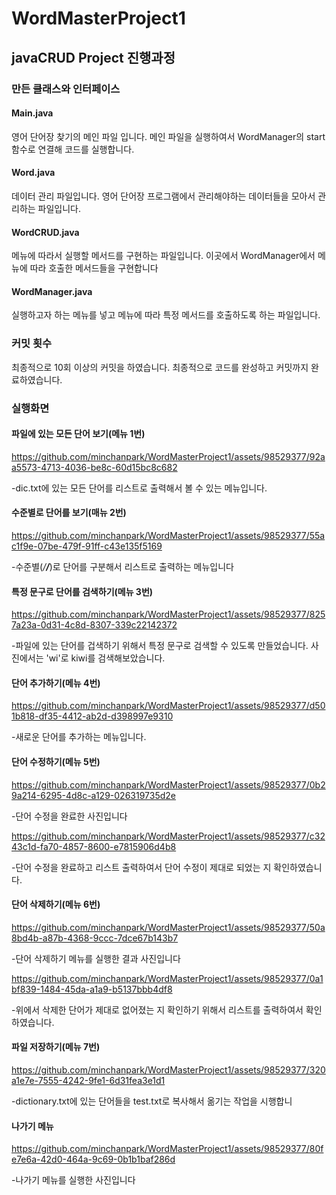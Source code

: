 # WordMasterProject1

## javaCRUD Project 진행과정

### 만든 클래스와 인터페이스

#### Main.java
영어 단어장 찾기의 메인 파일 입니다. 
메인 파일을 실행하여서 WordManager의 start함수로 연결해 코드를 실행합니다. 
#### Word.java
데이터 관리 파일입니다.
영어 단어장 프로그램에서 관리해야하는 데이터들을 모아서 관리하는 파일입니다. 
#### WordCRUD.java
메뉴에 따라서 실행할 메서드를 구현하는 파일입니다. 
이곳에서 WordManager에서 메뉴에 따라 호출한 메서드들을 구현합니다
#### WordManager.java
실행하고자 하는 메뉴를 넣고 메뉴에 따라 특정 메서드를 호출하도록 하는 파일입니다.

### 커밋 횟수
최종적으로 10회 이상의 커밋을 하였습니다. 최종적으로 코드를 완성하고 커밋까지 완료하였습니다. 

### 실행화면
#### 파일에 있는 모든 단어 보기(메뉴 1번)
https://github.com/minchanpark/WordMasterProject1/assets/98529377/92aa5573-4713-4036-be8c-60d15bc8c682

-dic.txt에 있는 모든 단어를 리스트로 출력해서 볼 수 있는 메뉴입니다.
#### 수준별로 단어를 보기(매뉴 2번)
https://github.com/minchanpark/WordMasterProject1/assets/98529377/55ac1f9e-07be-479f-91ff-c43e135f5169

-수준별(*/**/***)로 단어를 구분해서 리스트로 출력하는 메뉴입니다
#### 특정 문구로 단어를 검색하기(메뉴 3번)
https://github.com/minchanpark/WordMasterProject1/assets/98529377/8257a23a-0d31-4c8d-8307-339c22142372

-파일에 있는 단어를 겁색하기 위해서 특정 문구로 검색할 수 있도록 만들었습니다. 사진에서는 'wi'로 kiwi를 검색해보았습니다.
#### 단어 추가하기(메뉴 4번)
https://github.com/minchanpark/WordMasterProject1/assets/98529377/d501b818-df35-4412-ab2d-d398997e9310

-새로운 단어를 추가하는 메뉴입니다. 
#### 단어 수정하기(메뉴 5번)
https://github.com/minchanpark/WordMasterProject1/assets/98529377/0b29a214-6295-4d8c-a129-026319735d2e

-단어 수정을 완료한 사진입니다

https://github.com/minchanpark/WordMasterProject1/assets/98529377/c3243c1d-fa70-4857-8600-e7815906d4b8

-단어 수정을 완료하고 리스트 출력하여서 단어 수정이 제대로 되었는 지 확인하였습니다.
#### 단어 삭제하기(메뉴 6번)
https://github.com/minchanpark/WordMasterProject1/assets/98529377/50a8bd4b-a87b-4368-9ccc-7dce67b143b7

-단어 삭제하기 메뉴를 실행한 결과 사진입니다

https://github.com/minchanpark/WordMasterProject1/assets/98529377/0a1bf839-1484-45da-a1a9-b5137bbb4df8

-위에서 삭제한 단어가 제대로 없어졌는 지 확인하기 위해서 리스트를 출력하여서 확인하였습니다. 
#### 파일 저장하기(메뉴 7번)
https://github.com/minchanpark/WordMasterProject1/assets/98529377/320a1e7e-7555-4242-9fe1-6d31fea3e1d1

-dictionary.txt에 있는 단어들을 test.txt로 복사해서 옮기는 작업을 시행합니
#### 나가기 메뉴 
https://github.com/minchanpark/WordMasterProject1/assets/98529377/80fe7e6a-42d0-464a-9c69-0b1b1baf286d

-나가기 메뉴를 실행한 사진입니다


